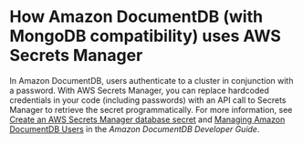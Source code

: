# How Amazon DocumentDB \(with MongoDB compatibility\) uses AWS Secrets Manager<a name="integrating_how-services-use-secrets_DocDBlong"></a>

In Amazon DocumentDB, users authenticate to a cluster in conjunction with a password\. With AWS Secrets Manager, you can replace hardcoded credentials in your code \(including passwords\) with an API call to Secrets Manager to retrieve the secret programmatically\. For more information, see [Create an AWS Secrets Manager database secret](create_database_secret.md) and [Managing Amazon DocumentDB Users](https://docs.aws.amazon.com/documentdb/latest/developerguide/security.managing-users.html) in the *Amazon DocumentDB Developer Guide*\.